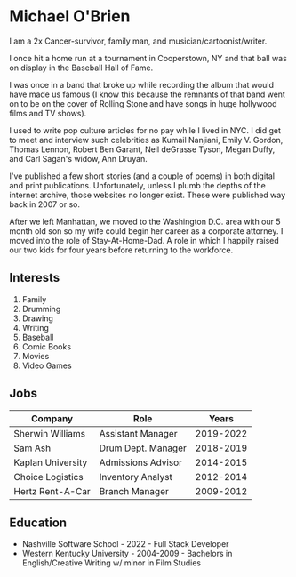 # Michael O'Brien
I am a 2x Cancer-survivor, family man, and musician/cartoonist/writer.

I once hit a home run at a tournament in Cooperstown, NY and that ball was on display in the Baseball Hall of Fame.

I was once in a band that broke up while recording the album that would have made us famous (I know this because the remnants of that band went on to be on the cover of Rolling Stone and have songs in huge hollywood films and TV shows).

I used to write pop culture articles for no pay while I lived in NYC. I did get to meet and interview such celebrities as Kumail Nanjiani, Emily V. Gordon, Thomas Lennon, Robert Ben Garant, Neil deGrasse Tyson, Megan Duffy, and Carl Sagan's widow, Ann Druyan. 

I've published a few short stories (and a couple of poems) in both digital and print publications. Unfortunately, unless I plumb the depths of the internet archive, those websites no longer exist. These were published way back in 2007 or so. 

After we left Manhattan, we moved to the Washington D.C. area with our 5 month old son so my wife could begin her career as a corporate attorney. I moved into the role of Stay-At-Home-Dad. A role in which I happily raised our two kids for four years before returning to the workforce. 


## Interests

1. Family
1. Drumming 
1. Drawing
1. Writing
1. Baseball
1. Comic Books
1. Movies
1. Video Games


## Jobs
| Company | Role  | Years |
|--|--|--|
| Sherwin Williams | Assistant Manager | 2019-2022 |
| Sam Ash | Drum Dept. Manager | 2018-2019 |
| Kaplan University | Admissions Advisor | 2014-2015 |
| Choice Logistics | Inventory Analyst | 2012-2014 |
| Hertz Rent-A-Car | Branch Manager | 2009-2012 |

## Education
* Nashville Software School - 2022 - Full Stack Developer
* Western Kentucky University - 2004-2009 - Bachelors in English/Creative Writing w/ minor in Film Studies





